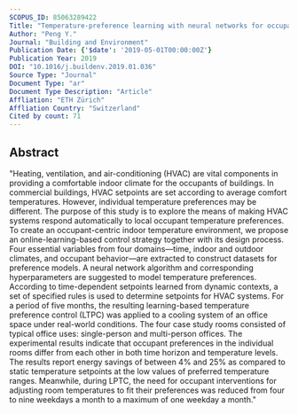 ```yaml
---
SCOPUS_ID: 85063289422
Title: "Temperature-preference learning with neural networks for occupant-centric building indoor climate controls"
Author: "Peng Y."
Journal: "Building and Environment"
Publication Date: {'$date': '2019-05-01T00:00:00Z'}
Publication Year: 2019
DOI: "10.1016/j.buildenv.2019.01.036"
Source Type: "Journal"
Document Type: "ar"
Document Type Description: "Article"
Affliation: "ETH Zürich"
Affliation Country: "Switzerland"
Cited by count: 71
---
```


## Abstract
"Heating, ventilation, and air-conditioning (HVAC) are vital components in providing a comfortable indoor climate for the occupants of buildings. In commercial buildings, HVAC setpoints are set according to average comfort temperatures. However, individual temperature preferences may be different. The purpose of this study is to explore the means of making HVAC systems respond automatically to local occupant temperature preferences. To create an occupant-centric indoor temperature environment, we propose an online-learning-based control strategy together with its design process. Four essential variables from four domains—time, indoor and outdoor climates, and occupant behavior—are extracted to construct datasets for preference models. A neural network algorithm and corresponding hyperparameters are suggested to model temperature preferences. According to time-dependent setpoints learned from dynamic contexts, a set of specified rules is used to determine setpoints for HVAC systems. For a period of five months, the resulting learning-based temperature preference control (LTPC) was applied to a cooling system of an office space under real-world conditions. The four case study rooms consisted of typical office uses: single-person and multi-person offices. The experimental results indicate that occupant preferences in the individual rooms differ from each other in both time horizon and temperature levels. The results report energy savings of between 4% and 25% as compared to static temperature setpoints at the low values of preferred temperature ranges. Meanwhile, during LPTC, the need for occupant interventions for adjusting room temperatures to fit their preferences was reduced from four to nine weekdays a month to a maximum of one weekday a month."
